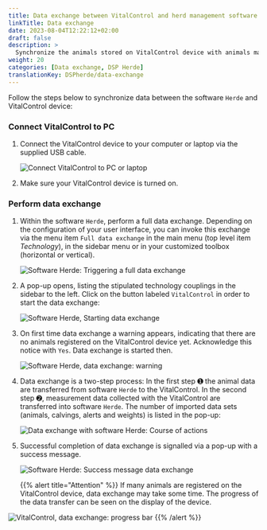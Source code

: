 ```yaml
---
title: Data exchange between VitalControl and herd management software Herde
linkTitle: Data exchange
date: 2023-08-04T12:22:12+02:00
draft: false
description: >
  Synchronize the animals stored on VitalControl device with animals managed by *Herde* software and transfer measured values recorded with VitalControl device to *Herde* software.
weight: 20
categories: [Data exchange, DSP Herde]
translationKey: DSPherde/data-exchange
---
```

Follow the steps below to synchronize data between the software `Herde` and VitalControl device:

### Connect VitalControl to PC

1. Connect the VitalControl device to your computer or laptop via the supplied USB cable.

   ![Connect VitalControl to PC or laptop](/images/synchronisation/connect-to-pc.svg "Connect VitalControl to PC")

1. Make sure your VitalControl device is turned on.

### Perform data exchange

1. Within the software `Herde`, perform a full data exchange. Depending on the configuration of your user interface, you can invoke this exchange via the menu item `Full data exchange` in the main menu (top level item _Technology_), in the sidebar menu or in your customized toolbox (horizontal or vertical).

   ![Software Herde: Triggering a full data exchange](../screenshots/data-exchange.png "Herde: Triggering data exchange")

1. A pop-up opens, listing the stipulated technology couplings in the sidebar to the left. Click on the button labeled `VitalControl` in order to start the data exchange:

   ![Software Herde, Starting data exchange](../screenshots/start-transfer.png "Herde: Start data exchange")

1. On first time data exchange a warning appears, indicating that there are no animals registered on the VitalControl device yet. Acknowledge this notice with `Yes`. Data exchange is started then.

   ![Software Herde, data exchange: warning](../screenshots/warning.png "Data exchange: warning")

1. Data exchange is a two-step process: In the first step ➊ the animal data are transferred from software `Herde` to the VitalControl. In the second step ➋, measurement data collected with the VitalControl are transferred into software `Herde`. The number of imported data sets (animals, calvings, alerts and weights) is listed in the pop-up:

   ![Data exchange with software Herde: Course of actions](../screenshots/data-transfer.png "Data exchange: Course of actions")

1. Successful completion of data exchange is signalled via a pop-up with a success message.

   ![Software Herde: Success message data exchange](../screenshots/success-message.png "Herde: Success message data exchange")

    {{% alert title="Attention" %}}
If many animals are registered on the VitalControl device, data exchange may take some time. The progress of the data transfer can be seen on the display of the device.

![VitalControl, data exchange: progress bar](../../vcsynchronizer/images/import-animals/data-transfer.png "VitalControl: progress bar data exchange")
    {{% /alert %}}
